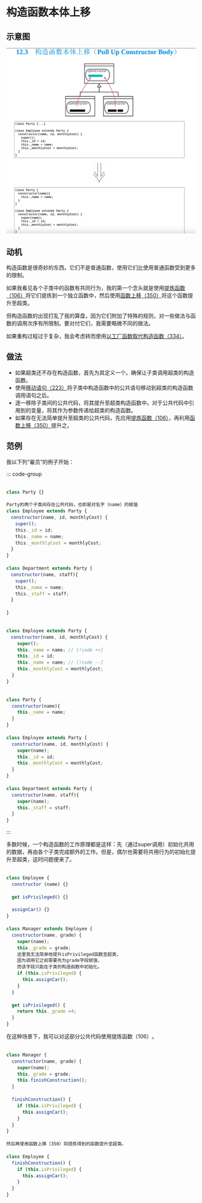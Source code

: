 # 构造函数本体上移



## 示意图

![LOGO](/public/image/refactoring/PullUpConstructorBody.png)


## 动机

构造函数是很奇妙的东西。它们不是普通函数，使用它们比使用普通函数受到更多的限制。

<sapn class="marker-text">如果我看见各个子类中的函数有共同行为，我的第一个念头就是使用[提炼函数（106）](../目录.md#提炼函数-106)将它们提炼到一个独立函数中，然后使用[函数上移（350）](../目录.md#函数上移-350)将这个函数提升至超类。</sapn>

但构造函数的出现打乱了我的算盘，因为它们附加了特殊的规则，对一些做法与函数的调用次序有所限制。要对付它们，我需要略微不同的做法。

如果重构过程过于复杂，我会考虑转而使用[以工厂函数取代构造函数（334）](../目录.md#以工厂函数取代构造函数-334)。



## 做法

- 如果超类还不存在构造函数，首先为其定义一个。确保让子类调用超类的构造函数。
- 使用[移动语句（223）](../目录.md#移动语句-223)将子类中构造函数中的公共语句移动到超类的构造函数调用语句之后。
- 逐一移除子类间的公共代码，将其提升至超类构造函数中。对于公共代码中引用到的变量，将其作为参数传递给超类的构造函数。
- 如果存在无法简单提升至超类的公共代码，先应用[提炼函数（106）](../目录.md#提炼函数-106)，再利用[函数上移（350）](../目录.md#函数上移-350)提升之。


## 范例

我以下列“雇员”的例子开始：

::: code-group

```js [源]

class Party {}

Party的两个子类间存在公共代码，也即是对名字（name）的赋值
class Employee extends Party {
　constructor(name, id, monthlyCost) { 
　　super();
　　this._id = id; 
　　this._name = name;
　　this._monthlyCost = monthlyCost;
　}
}

class Department extends Party {
　constructor(name, staff){ 
　　super();
　　this._name = name; 
　　this._staff = staff;
　}

}

```

```js [移动语句]

class Employee extends Party {
　constructor(name, id, monthlyCost) { 
    super();
    this._name = name; // [!code ++]
    this._id = id; 
    this._name = name; // [!code --]
    this._monthlyCost = monthlyCost;
  }
}
```


```js [提炼到超类]

class Party {
  constructor(name){
    this._name = name;
  }
}

class Employee extends Party {
  constructor(name, id, monthlyCost) { 
    super(name);
    this._id = id;
    this._monthlyCost = monthlyCost;
  }
}

class Department extends Party {
  constructor(name, staff){ 
    super(name); 
    this._staff = staff;
  }
}

```

:::


多数时候，一个构造函数的工作原理都是这样：先（通过super调用）初始化共用的数据，再由各个子类完成额外的工作。但是，偶尔也需要将共用行为的初始化提升至超类，这时问题便来了。



```js

class Employee {
  constructor (name) {}

  get isPrivileged() {}

  assignCar() {}
}

class Manager extends Employee {
  constructor(name, grade) { 
    super(name);
    this._grade = grade;
    这里我无法简单地提升isPrivileged函数至超类，
    因为调用它之前需要先为grade字段赋值，
    而该字段只能在子类的构造函数中初始化。
    if (this.isPrivileged) {
      this.assignCar();
    }
  }

  get isPrivileged() { 
    return this._grade >4;
  }
}

```

在这种场景下，我可以对这部分公共代码使用提炼函数（106）​。

```js

class Manager {
  constructor(name, grade) { 
    super(name);
    this._grade = grade; 
    this.finishConstruction();
  }

  finishConstruction() {
    if (this.isPrivileged) {
      this.assignCar();
    }
  }
}

然后再使用函数上移（350）将提炼得到的函数提升至超类。

class Employee {
  finishConstruction() {
    if (this.isPrivileged) {
      this.assignCar();
    }
  }
}

```
